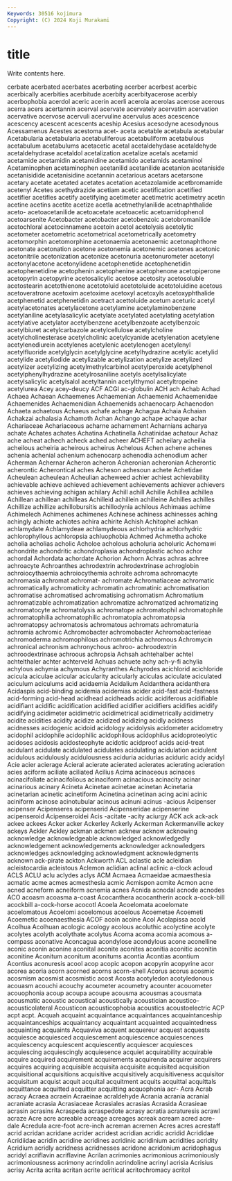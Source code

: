 ```yaml
---
Keywords: 30516 kojimura
Copyright: (C) 2024 Koji Murakami
---
```


# title

Write contents here.



cerbate acerbated acerbates acerbating
acerber acerbest acerbic acerbically acerbities acerbitude acerbity acerbityacerose acerbly acerbophobia
acerdol aceric acerin acerli acerola acerolas acerose acerous acerra acers
acertannin acerval acervate acervately acervatim acervation acervative acervose acervuli acervuline
acervulus aces acescence acescency acescent acescents aceship Acesius acesodyne acesodynous
Acessamenus Acestes acestoma acet- aceta acetable acetabula acetabular Acetabularia acetabularia
acetabuliferous acetabuliform acetabulous acetabulum acetabulums acetacetic acetal acetaldehydase acetaldehyde acetaldehydrase
acetaldol acetalization acetalize acetals acetamid acetamide acetamidin acetamidine acetamido acetamids
acetaminol Acetaminophen acetaminophen acetanilid acetanilide acetanion acetaniside acetanisidide acetanisidine acetannin
acetarious acetars acetarsone acetary acetate acetated acetates acetation acetazolamide acetbromamide
acetenyl Acetes acethydrazide acetiam acetic acetification acetified acetifier acetifies acetify
acetifying acetimeter acetimetric acetimetry acetin acetine acetins acetite acetize acetla
acetmethylanilide acetnaphthalide aceto- acetoacetanilide acetoacetate acetoacetic acetoamidophenol acetoarsenite Acetobacter acetobacter
acetobenzoic acetobromanilide acetochloral acetocinnamene acetoin acetol acetolysis acetolytic acetometer acetometric
acetometrical acetometrically acetometry acetomorphin acetomorphine acetonaemia acetonaemic acetonaphthone acetonate acetonation
acetone acetonemia acetonemic acetones acetonic acetonitrile acetonization acetonize acetonuria acetonurometer
acetonyl acetonylacetone acetonylidene acetophenetide acetophenetidin acetophenetidine acetophenin acetophenine acetophenone acetopiperone
acetopyrin acetopyrine acetosalicylic acetose acetosity acetosoluble acetostearin acetothienone acetotoluid acetotoluide
acetotoluidine acetous acetoveratrone acetoxim acetoxime acetoxyl acetoxyls acetoxyphthalide acetphenetid acetphenetidin
acetract acettoluide acetum aceturic acetyl acetylacetonates acetylacetone acetylamine acetylaminobenzene acetylaniline
acetylasalicylic acetylate acetylated acetylating acetylation acetylative acetylator acetylbenzene acetylbenzoate acetylbenzoic
acetylbiuret acetylcarbazole acetylcellulose acetylcholine acetylcholinesterase acetylcholinic acetylcyanide acetylenation acetylene acetylenediurein
acetylenes acetylenic acetylenogen acetylenyl acetylfluoride acetylglycin acetylglycine acetylhydrazine acetylic acetylid
acetylide acetyliodide acetylizable acetylization acetylize acetylized acetylizer acetylizing acetylmethylcarbinol acetylperoxide
acetylphenol acetylphenylhydrazine acetylrosaniline acetyls acetylsalicylate acetylsalicylic acetylsalol acetyltannin acetylthymol acetyltropeine
acetylurea Acey acey-deucy ACF ACGI ac-globulin ACH ach Achab Achad
Achaea Achaean Achaemenes Achaemenian Achaemenid Achaemenidae Achaemenides Achaemenidian Achaemenids achaenocarp
Achaenodon Achaeta achaetous Achaeus achafe achage Achagua Achaia Achaian Achakzai
achalasia Achamoth Achan Achango achape achaque achar Achariaceae Achariaceous acharne
acharnement Acharnians acharya achate Achates achates Achatina Achatinella Achatinidae achatour
Achaz ache acheat achech acheck ached acheer ACHEFT acheilary acheilia
acheilous acheiria acheirous acheirus Achelous Achen achene achenes achenia achenial
achenium achenocarp achenodia achenodium acher Acherman Achernar Acheron acheron Acheronian
acheronian Acherontic acherontic Acherontical aches Acheson achesoun achete Achetidae Acheulean
acheulean Acheulian acheweed achier achiest achievability achievable achieve achieved achievement
achievements achiever achievers achieves achieving achigan achilary Achill achill Achille
Achillea achillea Achillean achillean achilleas Achilleid achillein achilleine Achilles achilles
Achillize achillize achillobursitis achillodynia achilous Achimaas achime Achimelech Achimenes achimenes
Achinese achiness achinesses aching achingly achiote achiotes achira achirite Achish
Achitophel achkan achlamydate Achlamydeae achlamydeous achlorhydria achlorhydric achlorophyllous achloropsia achluophobia
Achmed Achmetha achoke acholia acholias acholic Acholoe acholous acholuria acholuric
Achomawi achondrite achondritic achondroplasia achondroplastic achoo achor achordal Achordata achordate
Achorion Achorn Achras achras achree achroacyte Achroanthes achrodextrin achrodextrinase achroglobin
achroiocythaemia achroiocythemia achroite achroma achromacyte achromasia achromat achromat- achromate Achromatiaceae
achromatic achromatically achromaticity achromatin achromatinic achromatisation achromatise achromatised achromatising achromatism
Achromatium achromatizable achromatization achromatize achromatized achromatizing achromatocyte achromatolysis achromatope achromatophil
achromatophile achromatophilia achromatophilic achromatopia achromatopsia achromatopsy achromatosis achromatous achromats achromaturia
achromia achromic Achromobacter achromobacter Achromobacterieae achromoderma achromophilous achromotrichia achromous Achromycin
achronical achronism achronychous achroo- achroodextrin achroodextrinase achroous achropsia Achsah achtehalber
achtel achtelthaler achter achterveld Achuas achuete achy ach-y-fi achylia achylous
achymia achymous Achyranthes Achyrodes acichlorid acichloride acicula aciculae acicular acicularity
acicularly aciculas aciculate aciculated aciculum aciculums acid acidaemia Acidalium Acidanthera
acidanthera Acidaspis acid-binding acidemia acidemias acider acid-fast acid-fastness acid-forming acid-head
acidhead acidheads acidic acidiferous acidifiable acidifiant acidific acidification acidified acidifier
acidifiers acidifies acidify acidifying acidimeter acidimetric acidimetrical acidimetrically acidimetry acidite
acidities acidity acidize acidized acidizing acidly acidness acidnesses acidogenic acidoid
acidology acidolysis acidometer acidometry acidophil acidophile acidophilic acidophilous acidophilus acidoproteolytic
acidoses acidosis acidosteophyte acidotic acidproof acids acid-treat acidulant acidulate acidulated
acidulates acidulating acidulation acidulent acidulous acidulously acidulousness aciduria acidurias aciduric
acidy acidyl Acie acier acierage Acieral acierate acierated acierates acierating
acieration acies aciform aciliate aciliated Acilius Acima acinaceous acinaces acinacifoliate
acinacifolious acinaciform acinacious acinacity acinar acinarious acinary Acineta Acinetae acinetae
acinetan Acinetaria acinetarian acinetic acinetiform Acinetina acinetinan acing acini acinic
aciniform acinose acinotubular acinous acinuni acinus -acious Acipenser acipenser Acipenseres
acipenserid Acipenseridae acipenserine acipenseroid Acipenseroidei Acis -acitate -acity aciurgy ACK
ack ack-ack ackee ackees Acker acker Ackerley Ackerly Ackerman Ackermanville
ackey ackeys Ackler Ackley ackman ackmen acknew acknow acknowing acknowledge
acknowledgeable acknowledged acknowledgedly acknowledgement acknowledgements acknowledger acknowledgers acknowledges acknowledging acknowledgment
acknowledgments acknown ack-pirate ackton Ackworth ACL aclastic acle acleidian acleistocardia
acleistous Aclemon aclidian aclinal aclinic a-clock acloud ACLS ACLU aclu
aclydes aclys ACM Acmaea Acmaeidae acmaesthesia acmatic acme acmes acmesthesia
acmic Acmispon acmite Acmon acne acned acneform acneiform acnemia acnes
Acnida acnodal acnode acnodes ACO acoasm acoasma a-coast Acocanthera acocantherin
acock a-cock-bill acockbill a-cock-horse acocotl Acoela Acoelomata acoelomate acoelomatous Acoelomi
acoelomous acoelous Acoemetae Acoemeti Acoemetic acoenaesthesia ACOF acoin acoine Acol
Acolapissa acold Acolhua Acolhuan acologic acology acolous acoluthic acolyctine acolyte
acolytes acolyth acolythate acolytus Acoma acoma acomia acomous a-compass aconative
Aconcagua acondylose acondylous acone aconelline aconic aconin aconine aconital aconite
aconites aconitia aconitic aconitin aconitine Aconitum aconitum aconitums acontia Acontias
acontium Acontius aconuresis acool acop acopic acopon acopyrin acopyrine acor
acorea acoria acorn acorned acorns acorn-shell Acorus acorus acosmic acosmism
acosmist acosmistic acost Acosta acotyledon acotyledonous acouasm acouchi acouchy acoumeter
acoumetry acounter acouometer acouophonia acoup acoupa acoupe acousma acousmas acousmata
acousmatic acoustic acoustical acoustically acoustician acoustico- acousticolateral Acousticon acousticophobia acoustics
acoustoelectric ACP acpt acpt. Acquah acquaint acquaintance acquaintances acquaintanceship acquaintanceships
acquaintancy acquaintant acquainted acquaintedness acquainting acquaints Acquaviva acquent acquereur acquest
acquests acquiesce acquiesced acquiescement acquiescence acquiescences acquiescency acquiescent acquiescently acquiescer
acquiesces acquiescing acquiescingly acquiesence acquiet acquirability acquirable acquire acquired acquirement
acquirements acquirenda acquirer acquirers acquires acquiring acquisible acquisita acquisite acquisited
acquisition acquisitional acquisitions acquisitive acquisitively acquisitiveness acquisitor acquisitum acquist acquit
acquital acquitment acquits acquittal acquittals acquittance acquitted acquitter acquitting acquophonia
acr- Acra Acrab acracy Acraea acraein Acraeinae acraldehyde Acrania acrania
acranial acraniate acrasia Acrasiaceae Acrasiales acrasias Acrasida Acrasieae acrasin acrasins
Acraspeda acraspedote acrasy acratia acraturesis acrawl acraze Acre acre acreable
acreage acreages acreak acream acred acre-dale Acredula acre-foot acre-inch acreman
acremen Acres acres acrestaff acrid acridan acridane acrider acridest acridian
acridic acridid Acrididae Acridiidae acridin acridine acridines acridinic acridinium acridities
acridity Acridium acridly acridness acridnesses acridone acridonium acridophagus acridyl acriflavin
acriflavine Acrilan acrimonies acrimonious acrimoniously acrimoniousness acrimony acrindolin acrindoline acrinyl
acrisia Acrisius acrisy Acrita acrita acritan acrite acritical acritochromacy acritol
